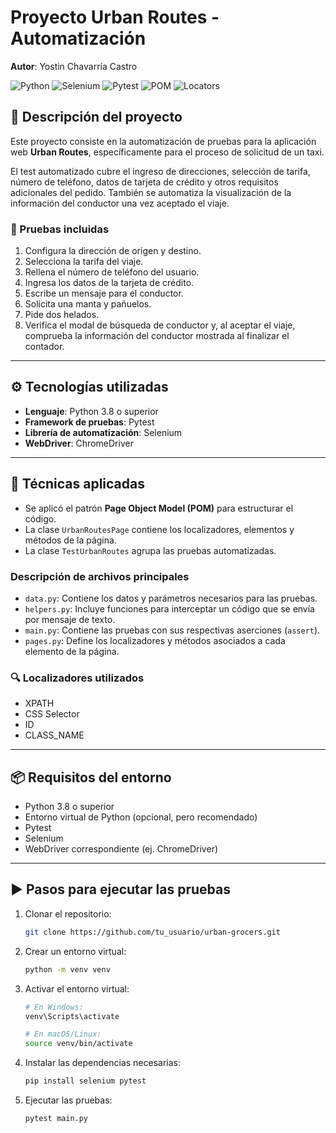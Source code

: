 # Proyecto Urban Routes - Automatización

**Autor**: Yostin Chavarría Castro

![Python](https://img.shields.io/badge/Python-3.8%2B-blue)
![Selenium](https://img.shields.io/badge/Selenium-WebDriver-green)
![Pytest](https://img.shields.io/badge/Pytest-Framework-orange)
![POM](https://img.shields.io/badge/Pattern-Page%20Object%20Model-lightgrey)
![Locators](https://img.shields.io/badge/Strategy-Locators-yellow)

## 📝 Descripción del proyecto

Este proyecto consiste en la automatización de pruebas para la aplicación web **Urban Routes**, específicamente para el proceso de solicitud de un taxi.

El test automatizado cubre el ingreso de direcciones, selección de tarifa, número de teléfono, datos de tarjeta de crédito y otros requisitos adicionales del pedido. También se automatiza la visualización de la información del conductor una vez aceptado el viaje.

### 🧪 Pruebas incluidas

1. Configura la dirección de origen y destino.
2. Selecciona la tarifa del viaje.
3. Rellena el número de teléfono del usuario.
4. Ingresa los datos de la tarjeta de crédito.
5. Escribe un mensaje para el conductor.
6. Solicita una manta y pañuelos.
7. Pide dos helados.
8. Verifica el modal de búsqueda de conductor y, al aceptar el viaje, comprueba la información del conductor mostrada al finalizar el contador.

---

## ⚙️ Tecnologías utilizadas

- **Lenguaje**: Python 3.8 o superior
- **Framework de pruebas**: Pytest
- **Librería de automatización**: Selenium
- **WebDriver**: ChromeDriver 

---

## 🧰 Técnicas aplicadas

- Se aplicó el patrón **Page Object Model (POM)** para estructurar el código.
- La clase `UrbanRoutesPage` contiene los localizadores, elementos y métodos de la página.
- La clase `TestUrbanRoutes` agrupa las pruebas automatizadas.

### Descripción de archivos principales

- `data.py`: Contiene los datos y parámetros necesarios para las pruebas.
- `helpers.py`: Incluye funciones para interceptar un código que se envía por mensaje de texto.
- `main.py`: Contiene las pruebas con sus respectivas aserciones (`assert`).
- `pages.py`: Define los localizadores y métodos asociados a cada elemento de la página.

### 🔍 Localizadores utilizados

- XPATH
- CSS Selector
- ID
- CLASS_NAME

---

## 📦 Requisitos del entorno

- Python 3.8 o superior
- Entorno virtual de Python (opcional, pero recomendado)
- Pytest
- Selenium
- WebDriver correspondiente (ej. ChromeDriver)

---

## ▶️ Pasos para ejecutar las pruebas

1. Clonar el repositorio:

   ```bash
   git clone https://github.com/tu_usuario/urban-grocers.git

2. Crear un entorno virtual:

   ```bash
   python -m venv venv

3. Activar el entorno virtual:
   
   ```bash
   # En Windows:
   venv\Scripts\activate

   # En macOS/Linux:
   source venv/bin/activate

5. Instalar las dependencias necesarias:

   ```bash
   pip install selenium pytest

6. Ejecutar las pruebas:

   ```bash
   pytest main.py
